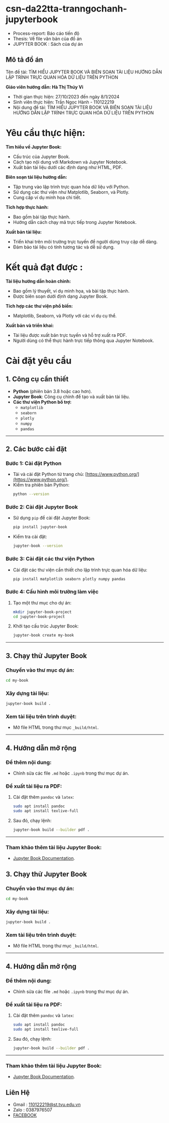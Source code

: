 # csn-da22tta-tranngochanh-jupyterbook
- Process-report: Báo cáo tiến độ
- Thesis: Về file văn bản của đồ án
- JUPYTER BOOK : Sách của dự án
## Mô tả đồ án
Tên đề tài: TÌM HIỂU JUPYTER BOOK VÀ BIÊN SOẠN TÀI LIỆU HƯỚNG DẪN LẬP TRÌNH TRỰC QUAN HÓA DỮ LIỆU TRÊN PYTHON

**Giáo viên hướng dẫn: Hà Thị Thúy Vi**

- Thời gian thực hiện: 27/10/2023 đến ngày 8/1/2024
- Sinh viên thực hiện: Trần Ngọc Hành - 110122219
- Nội dung đề tài: TÌM HIỂU JUPYTER BOOK VÀ BIÊN SOẠN TÀI LIỆU HƯỚNG DẪN LẬP TRÌNH TRỰC QUAN HÓA DỮ LIỆU TRÊN PYTHON
# Yêu cầu thực hiện:

**Tìm hiểu về Jupyter Book:**

- Cấu trúc của Jupyter Book.
- Cách tạo nội dung với Markdown và Jupyter Notebook.
- Xuất bản tài liệu dưới các định dạng như HTML, PDF.

**Biên soạn tài liệu hướng dẫn:**

- Tập trung vào lập trình trực quan hóa dữ liệu với Python.
- Sử dụng các thư viện như Matplotlib, Seaborn, và Plotly.
- Cung cấp ví dụ minh họa chi tiết.

**Tích hợp thực hành:**

- Bao gồm bài tập thực hành.
- Hướng dẫn cách chạy mã trực tiếp trong Jupyter Notebook.
  
**Xuất bản tài liệu:**

- Triển khai trên môi trường trực tuyến để người dùng truy cập dễ dàng.
- Đảm bảo tài liệu có tính tương tác và dễ sử dụng.
# Kết quả đạt được :

**Tài liệu hướng dẫn hoàn chỉnh:**

- Bao gồm lý thuyết, ví dụ minh họa, và bài tập thực hành.
- Được biên soạn dưới định dạng Jupyter Book.
  
**Tích hợp các thư viện phổ biến:**
  
- Matplotlib, Seaborn, và Plotly với các ví dụ cụ thể.
  
**Xuất bản và triển khai:**

- Tài liệu được xuất bản trực tuyến và hỗ trợ xuất ra PDF.
- Người dùng có thể thực hành trực tiếp thông qua Jupyter Notebook.

# Cài đặt yêu cầu
## 1. Công cụ cần thiết
- **Python** (phiên bản 3.8 hoặc cao hơn).
- **Jupyter Book**: Công cụ chính để tạo và xuất bản tài liệu.
- **Các thư viện Python bổ trợ:**
  - `matplotlib`
  - `seaborn`
  - `plotly`
  - `numpy`
  - `pandas`

---

## 2. Các bước cài đặt

### Bước 1: Cài đặt Python
- Tải và cài đặt Python từ trang chủ: [https://www.python.org/](https://www.python.org/).
- Kiểm tra phiên bản Python:
  ```bash
  python --version
  ```

### Bước 2: Cài đặt Jupyter Book
- Sử dụng `pip` để cài đặt Jupyter Book:
  ```bash
  pip install jupyter-book
  ```
- Kiểm tra cài đặt:
  ```bash
  jupyter-book --version
  ```

### Bước 3: Cài đặt các thư viện Python
- Cài đặt các thư viện cần thiết cho lập trình trực quan hóa dữ liệu:
  ```bash
  pip install matplotlib seaborn plotly numpy pandas
  ```

### Bước 4: Cấu hình môi trường làm việc
1. Tạo một thư mục cho dự án:
   ```bash
   mkdir jupyter-book-project
   cd jupyter-book-project
   ```
2. Khởi tạo cấu trúc Jupyter Book:
   ```bash
   jupyter-book create my-book
   ```

---

## 3. Chạy thử Jupyter Book

### Chuyển vào thư mục dự án:
```bash
cd my-book
```

### Xây dựng tài liệu:
```bash
jupyter-book build .
```

### Xem tài liệu trên trình duyệt:
- Mở file HTML trong thư mục `_build/html`.

---

## 4. Hướng dẫn mở rộng

### Để thêm nội dung:
- Chỉnh sửa các file `.md` hoặc `.ipynb` trong thư mục dự án.

### Để xuất tài liệu ra PDF:
1. Cài đặt thêm `pandoc` và `latex`:
   ```bash
   sudo apt install pandoc
   sudo apt install texlive-full
   ```
2. Sau đó, chạy lệnh:
   ```bash
   jupyter-book build --builder pdf .
   ```

---

### Tham khảo thêm tài liệu Jupyter Book:
- [Jupyter Book Documentation](https://jupyterbook.org/).

## 3. Chạy thử Jupyter Book

### Chuyển vào thư mục dự án:
```bash
cd my-book
```

### Xây dựng tài liệu:
```bash
jupyter-book build .
```

### Xem tài liệu trên trình duyệt:
- Mở file HTML trong thư mục `_build/html`.

---

## 4. Hướng dẫn mở rộng

### Để thêm nội dung:
- Chỉnh sửa các file `.md` hoặc `.ipynb` trong thư mục dự án.

### Để xuất tài liệu ra PDF:
1. Cài đặt thêm `pandoc` và `latex`:
   ```bash
   sudo apt install pandoc
   sudo apt install texlive-full
   ```
2. Sau đó, chạy lệnh:
   ```bash
   jupyter-book build --builder pdf .
   ```

---

### Tham khảo thêm tài liệu Jupyter Book:
- [Jupyter Book Documentation](https://jupyterbook.org/).
## Liên Hệ
- Gmail : 110122219@st.tvu.edu.vn
- Zalo : 0387976507
- [FACEBOOK](https://www.facebook.com/tran.ngoc.hanh.248453/)
